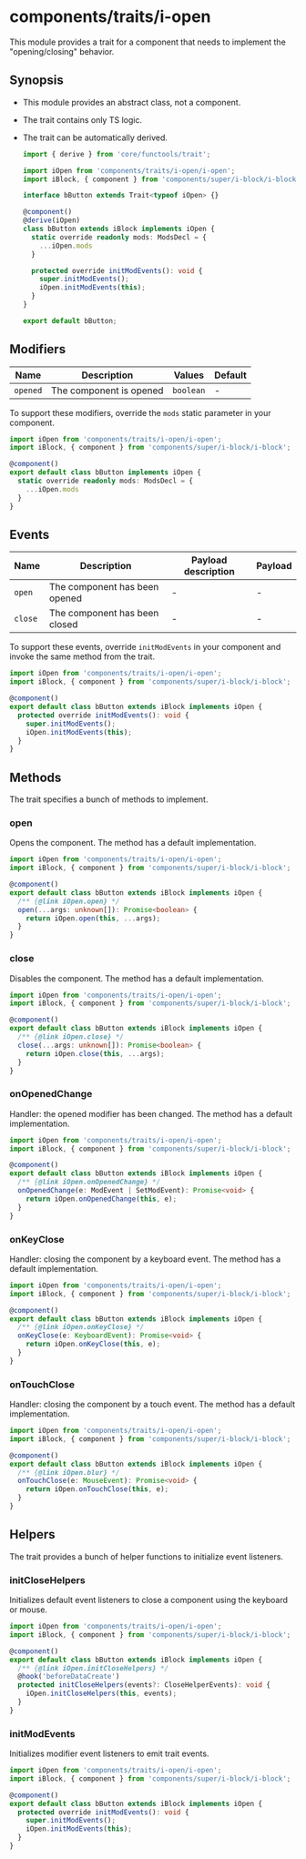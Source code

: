 # components/traits/i-open

This module provides a trait for a component that needs to implement the "opening/closing" behavior.

## Synopsis

* This module provides an abstract class, not a component.

* The trait contains only TS logic.

* The trait can be automatically derived.

  ```typescript
  import { derive } from 'core/functools/trait';

  import iOpen from 'components/traits/i-open/i-open';
  import iBlock, { component } from 'components/super/i-block/i-block';

  interface bButton extends Trait<typeof iOpen> {}

  @component()
  @derive(iOpen)
  class bButton extends iBlock implements iOpen {
    static override readonly mods: ModsDecl = {
      ...iOpen.mods
    }

    protected override initModEvents(): void {
      super.initModEvents();
      iOpen.initModEvents(this);
    }
  }

  export default bButton;
  ```

## Modifiers

| Name     | Description             | Values    | Default |
|----------|-------------------------|-----------|---------|
| `opened` | The component is opened | `boolean` | -       |

To support these modifiers, override the `mods` static parameter in your component.

```typescript
import iOpen from 'components/traits/i-open/i-open';
import iBlock, { component } from 'components/super/i-block/i-block';

@component()
export default class bButton implements iOpen {
  static override readonly mods: ModsDecl = {
    ...iOpen.mods
  }
}
```

## Events

| Name    | Description                   | Payload description | Payload |
|---------|-------------------------------|---------------------|---------|
| `open`  | The component has been opened | -                   | -       |
| `close` | The component has been closed | -                   | -       |

To support these events, override `initModEvents` in your component and invoke the same method from the trait.

```typescript
import iOpen from 'components/traits/i-open/i-open';
import iBlock, { component } from 'components/super/i-block/i-block';

@component()
export default class bButton extends iBlock implements iOpen {
  protected override initModEvents(): void {
    super.initModEvents();
    iOpen.initModEvents(this);
  }
}
```

## Methods

The trait specifies a bunch of methods to implement.

### open

Opens the component.
The method has a default implementation.

```typescript
import iOpen from 'components/traits/i-open/i-open';
import iBlock, { component } from 'components/super/i-block/i-block';

@component()
export default class bButton extends iBlock implements iOpen {
  /** {@link iOpen.open} */
  open(...args: unknown[]): Promise<boolean> {
    return iOpen.open(this, ...args);
  }
}
```

### close

Disables the component.
The method has a default implementation.

```typescript
import iOpen from 'components/traits/i-open/i-open';
import iBlock, { component } from 'components/super/i-block/i-block';

@component()
export default class bButton extends iBlock implements iOpen {
  /** {@link iOpen.close} */
  close(...args: unknown[]): Promise<boolean> {
    return iOpen.close(this, ...args);
  }
}
```

### onOpenedChange

Handler: the opened modifier has been changed.
The method has a default implementation.

```typescript
import iOpen from 'components/traits/i-open/i-open';
import iBlock, { component } from 'components/super/i-block/i-block';

@component()
export default class bButton extends iBlock implements iOpen {
  /** {@link iOpen.onOpenedChange} */
  onOpenedChange(e: ModEvent | SetModEvent): Promise<void> {
    return iOpen.onOpenedChange(this, e);
  }
}
```

### onKeyClose

Handler: closing the component by a keyboard event.
The method has a default implementation.

```typescript
import iOpen from 'components/traits/i-open/i-open';
import iBlock, { component } from 'components/super/i-block/i-block';

@component()
export default class bButton extends iBlock implements iOpen {
  /** {@link iOpen.onKeyClose} */
  onKeyClose(e: KeyboardEvent): Promise<void> {
    return iOpen.onKeyClose(this, e);
  }
}
```

### onTouchClose

Handler: closing the component by a touch event.
The method has a default implementation.

```typescript
import iOpen from 'components/traits/i-open/i-open';
import iBlock, { component } from 'components/super/i-block/i-block';

@component()
export default class bButton extends iBlock implements iOpen {
  /** {@link iOpen.blur} */
  onTouchClose(e: MouseEvent): Promise<void> {
    return iOpen.onTouchClose(this, e);
  }
}
```

## Helpers

The trait provides a bunch of helper functions to initialize event listeners.

### initCloseHelpers

Initializes default event listeners to close a component using the keyboard or mouse.

```typescript
import iOpen from 'components/traits/i-open/i-open';
import iBlock, { component } from 'components/super/i-block/i-block';

@component()
export default class bButton extends iBlock implements iOpen {
  /** {@link iOpen.initCloseHelpers} */
  @hook('beforeDataCreate')
  protected initCloseHelpers(events?: CloseHelperEvents): void {
    iOpen.initCloseHelpers(this, events);
  }
}
```

### initModEvents

Initializes modifier event listeners to emit trait events.

```typescript
import iOpen from 'components/traits/i-open/i-open';
import iBlock, { component } from 'components/super/i-block/i-block';

@component()
export default class bButton extends iBlock implements iOpen {
  protected override initModEvents(): void {
    super.initModEvents();
    iOpen.initModEvents(this);
  }
}
```
